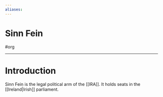 ```yaml
---
aliases: 
---
```

# Sinn Fein
#org 

---
# Introduction
Sinn Fein is the legal political arm of the [[IRA]]. It holds seats in the [[Ireland|Irish]] parliament. 